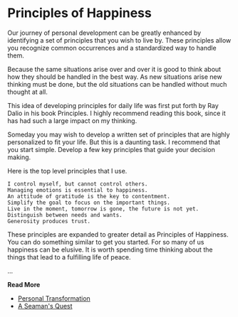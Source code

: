 # Principles of Happiness

Our journey of personal development can be greatly enhanced by identifying a set of principles that
you wish to live by. These principles allow you recognize common occurrences and a standardized way
to handle them.

Because the same situations arise over and over it is good to think about how they should be handled
in the best way. As new situations arise new thinking must be done, but the old situations can be
handled without much thought at all.

This idea of developing principles for daily life was first put forth by Ray Dalio in his book
Principles. I highly recommend reading this book, since it has had such a large impact on my
thinking.

Someday you may wish to develop a written set of principles that are highly personalized to fit your
life. But this is a daunting task. I recommend that you start simple. Develop a few key principles
that guide your decision making.

Here is the top level principles that I use.

    I control myself, but cannot control others.
    Managing emotions is essential to happiness.
    An attitude of gratitude is the key to contentment.
    Simplify the goal to focus on the important things.
    Live in the moment, tomorrow is gone, the future is not yet.
    Distinguish between needs and wants.
    Generosity produces trust.

These principles are expanded to greater detail as Principles of Happiness. You can do something
similar to get you started. For so many of us happiness can be elusive. It is worth spending time
thinking about the things that lead to a fulfilling life of peace.

...

**Read More**

* [Personal Transformation](http://seamansguide.com/book/quest/Grow.md)
* [A Seaman's Quest](http://seamansguide.com/book/quest)

